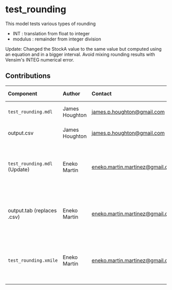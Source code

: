 test_rounding
=============

This model tests various types of rounding

- INT : translation from float to integer
- modulus : remainder from integer division


Update: Changed the StockA value to the same value but computed using an equation and in a bigger interval. Avoid mixing rounding results with Vensim's INTEG numerical error.

Contributions
-------------

| Component                    | Author          | Contact                         | Date     | Software Version                                     |
|:---------------------------- |:--------------- |:------------------------------- |:-------- |:---------------------------------------------------- |
| `test_rounding.mdl`          | James Houghton  | james.p.houghton@gmail.com      | 9/02/15  | Vensim DSS 6.3 for Mac                               |
| output.csv                   | James Houghton  | james.p.houghton@gmail.com      | 9/02/15  | Vensim DSS 6.3 for Mac                               |
| `test_rounding.mdl` (Update) | Eneko Martin    | eneko.martin.martinez@gmail.com | 10/07/21 | Vensim DSS for Windows 7.3.4 double precision (x32)  |
| output.tab (replaces .csv)   | Eneko Martin    | eneko.martin.martinez@gmail.com | 10/07/21 | Vensim DSS for Windows 7.3.4 double precision (x32)  |
| `test_rounding.xmile`        | Eneko Martin    | eneko.martin.martinez@gmail.com | 03/11/23 | Vensim DSS for Windows 7.3.4 double precision (x32)  |

